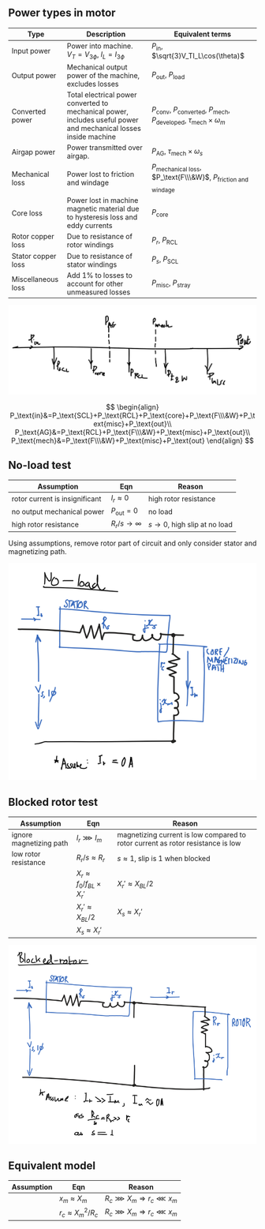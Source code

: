 ## Power types in motor

| Type               | Description                                                                                                      | Equivalent terms                                                                                               |
| ------------------ | ---------------------------------------------------------------------------------------------------------------- | -------------------------------------------------------------------------------------------------------------- |
| Input power        | Power into machine. $V_T=V_{3\phi}$, $I_L=I_{3\phi}$                                                             | $P_\text{in}$, $\sqrt{3}V_TI_L\cos(\theta)$                                                                    |
| Output power       | Mechanical output power of the machine, excludes losses                                                          | $P_\text{out}$, $P_\text{load}$                                                                                |
| Converted power    | Total electrical power converted to mechanical power, includes useful power and mechanical losses inside machine | $P_\text{conv}$, $P_\text{converted}$, $P_\text{mech}$, $P_\text{developed}$, $\tau_\text{mech}\times\omega_m$ |
| Airgap power       | Power transmitted over airgap.                                                                                   | $P_\text{AG}$, $\tau_\text{mech}\times\omega_s$                                                                |
| Mechanical loss    | Power lost to friction and windage                                                                               | $P_\text{mechanical loss}$, $P_\text{F\\\&W}$, $P_\text{friction and windage}$                                 |
| Core loss          | Power lost in machine magnetic material due to hysteresis loss and eddy currents                                 | $P_\text{core}$                                                                                                |
| Rotor copper loss  | Due to resistance of rotor windings                                                                              | $P_r$, $P_\text{RCL}$                                                                                          |
| Stator copper loss | Due to resistance of stator windings                                                                             | $P_s$, $P_\text{SCL}$                                                                                          |
| Miscellaneous loss | Add 1% to losses to account for other unmeasured losses                                                          | $P_\text{misc}$, $P_\text{stray}$                                                                              |

![](2022-10-25-11-33-40.png)

$$
\begin{align}
P_\text{in}&=P_\text{SCL}+P_\text{RCL}+P_\text{core}+P_\text{F\\\&W}+P_\text{misc}+P_\text{out}\\
P_\text{AG}&=P_\text{RCL}+P_\text{F\\\&W}+P_\text{misc}+P_\text{out}\\
P_\text{mech}&=P_\text{F\\\&W}+P_\text{misc}+P_\text{out}
\end{align}
$$

## No-load test

| Assumption                     | Eqn               | Reason                         |
| ------------------------------ | ----------------- | ------------------------------ |
| rotor current is insignificant | $I_r \approx 0$   | high rotor resistance          |
| no output mechanical power     | $P_\text{out}=0$  | no load                        |
| high rotor resistance          | $R_r/s\to \infty$ | $s\to 0$, high slip at no load |

Using assumptions, remove rotor part of circuit and only consider stator and magnetizing path.

![](2022-10-25-11-45-26.png)

## Blocked rotor test

| Assumption              | Eqn                                | Reason                                                                          |
| ----------------------- | ---------------------------------- | ------------------------------------------------------------------------------- |
| ignore magnetizing path | $I_r\ggg I_m$                      | magnetizing current is low compared to rotor current as rotor resistance is low |
| low rotor resistance    | $R_r/s\approx R_r$                 | $s\approx 1$, slip is $1$ when blocked                                          |
|                         | $X_r\approx f_0/f_{BL}\times X_r'$ | $X_r'\approx X_{BL}/2$                                                          |
|                         | $X_r'\approx X_{BL}/2$             | $X_s\approx X_r'$                                                               |
|                         | $X_s\approx X_r'$                  |

![](2022-10-25-11-46-04.png)

## Equivalent model

| Assumption | Eqn                      | Reason                               |
| ---------- | ------------------------ | ------------------------------------ |
|            | $x_m\approx X_m$         | $R_c\ggg X_m\Rightarrow r_c\lll x_m$ |
|            | $r_c\approx {X_m}^2/R_c$ | $R_c\ggg X_m\Rightarrow r_c\lll x_m$ |
